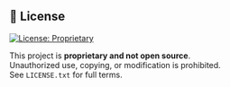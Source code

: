 ## 📜 License

[![License: Proprietary](https://img.shields.io/badge/license-Proprietary-red.svg)](./LICENSE.txt)

This project is **proprietary and not open source**.  
Unauthorized use, copying, or modification is prohibited.  
See `LICENSE.txt` for full terms.
